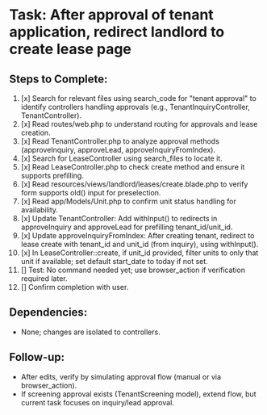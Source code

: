 # Task: After approval of tenant application, redirect landlord to create lease page

## Steps to Complete:

1. [x] Search for relevant files using search_code for "tenant approval" to identify controllers handling approvals (e.g., TenantInquiryController, TenantController).
2. [x] Read routes/web.php to understand routing for approvals and lease creation.
3. [x] Read TenantController.php to analyze approval methods (approveInquiry, approveLead, approveInquiryFromIndex).
4. [x] Search for LeaseController using search_files to locate it.
5. [x] Read LeaseController.php to check create method and ensure it supports prefilling.
6. [x] Read resources/views/landlord/leases/create.blade.php to verify form supports old() input for preselection.
7. [x] Read app/Models/Unit.php to confirm unit status handling for availability.
8. [x] Update TenantController: Add withInput() to redirects in approveInquiry and approveLead for prefilling tenant_id/unit_id.
9. [x] Update approveInquiryFromIndex: After creating tenant, redirect to lease create with tenant_id and unit_id (from inquiry), using withInput().
10. [x] In LeaseController::create, if unit_id provided, filter units to only that unit if available; set default start_date to today if not set.
11. [] Test: No command needed yet; use browser_action if verification required later.
12. [] Confirm completion with user.

## Dependencies:
- None; changes are isolated to controllers.

## Follow-up:
- After edits, verify by simulating approval flow (manual or via browser_action).
- If screening approval exists (TenantScreening model), extend flow, but current task focuses on inquiry/lead approval.
